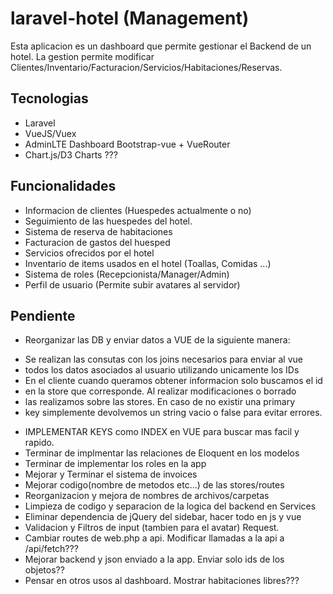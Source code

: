 # laravel-hotel (Management)
Esta aplicacion es un dashboard que permite gestionar el Backend de un hotel. La gestion permite modificar Clientes/Inventario/Facturacion/Servicios/Habitaciones/Reservas.

## Tecnologias
- Laravel
- VueJS/Vuex
- AdminLTE Dashboard Bootstrap-vue + VueRouter
- Chart.js/D3 Charts ???

## Funcionalidades
- Informacion de clientes (Huespedes actualmente o no)
- Seguimiento de las huespedes del hotel.
- Sistema de reserva de habitaciones
- Facturacion de gastos del huesped
- Servicios ofrecidos por el hotel
- Inventario de items usados en el hotel (Toallas, Comidas ...)
- Sistema de roles (Recepcionista/Manager/Admin)
- Perfil de usuario (Permite subir avatares al servidor)

## Pendiente
- Reorganizar las DB y enviar datos a VUE de la siguiente manera:
+ Se realizan las consutas con los joins necesarios para enviar al vue 
+ todos los datos asociados al usuario utilizando unicamente los IDs
+ En el cliente cuando queramos obtener informacion solo buscamos el id
+ en la store que corresponde. Al realizar modificaciones o borrado
+ las realizamos sobre las stores. En caso de no existir una primary
+ key simplemente devolvemos un string vacio o false para evitar errores.
- IMPLEMENTAR KEYS como INDEX en VUE para buscar mas facil y rapido.
- Terminar de implmentar las relaciones de Eloquent en los modelos
- Terminar de implementar los roles en la app
- Mejorar y Terminar el sistema de invoices
- Mejorar codigo(nombre de metodos etc...) de las stores/routes
- Reorganizacion y mejora de nombres de archivos/carpetas
- Limpieza de codigo y separacion de la logica del backend en Services
- Eliminar dependencia de jQuery del sidebar, hacer todo en js y vue
- Validacion y Filtros de input (tambien para el avatar) Request.
- Cambiar routes de web.php a api. Modificar llamadas a la api a /api/fetch???
- Mejorar backend y json enviado a la app. Enviar solo ids de los objetos??
- Pensar en otros usos al dashboard. Mostrar habitaciones libres???